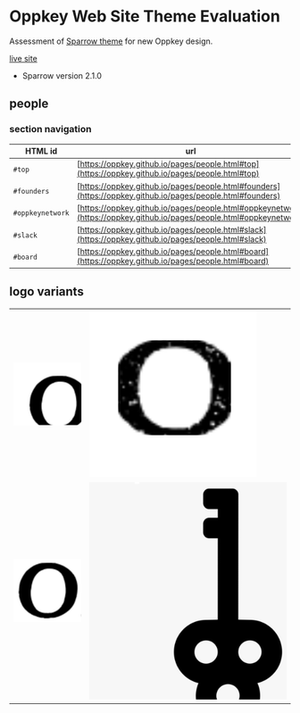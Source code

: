 # Oppkey Web Site Theme Evaluation

Assessment of [Sparrow theme](https://prium.github.io/twbs-sparrow/v2.1.0/)
for new Oppkey design.

[live site](https://oppkey.github.io)

- Sparrow version 2.1.0

## people

### section navigation

| HTML id  | url |
| -------- | ------ |
| `#top`   | [https://oppkey.github.io/pages/people.html#top](https://oppkey.github.io/pages/people.html#top) |
| `#founders` | [https://oppkey.github.io/pages/people.html#founders](https://oppkey.github.io/pages/people.html#founders)   |
| `#oppkeynetwork` | [https://oppkey.github.io/pages/people.html#oppkeynetwork](https://oppkey.github.io/pages/people.html#oppkeynetwork)  | 
| `#slack` | [https://oppkey.github.io/pages/people.html#slack](https://oppkey.github.io/pages/people.html#slack) |
| `#board` | [https://oppkey.github.io/pages/people.html#board](https://oppkey.github.io/pages/people.html#board) |

## logo variants

| | | 
| ------ | ---- |
| ![variant 1](readme_assets/logos/oppkey_logo_o_1.png) | ![variant 2](readme_assets/logos/oppkey_logo_o_2.png)  |
| ![variant 3](readme_assets/logos/oppkey_logo_o_3.png) | ![key](readme_assets/logos/oppkey_logo_key.png) |
